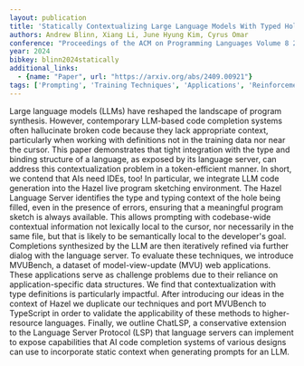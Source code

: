 ```yaml
---
layout: publication
title: 'Statically Contextualizing Large Language Models With Typed Holes'
authors: Andrew Blinn, Xiang Li, June Hyung Kim, Cyrus Omar
conference: "Proceedings of the ACM on Programming Languages Volume 8 2024; Issue OOPSLA2 Article No. 288 Pages 468 - 498"
year: 2024
bibkey: blinn2024statically
additional_links:
  - {name: "Paper", url: "https://arxiv.org/abs/2409.00921"}
tags: ['Prompting', 'Training Techniques', 'Applications', 'Reinforcement Learning']
---
```

Large language models (LLMs) have reshaped the landscape of program
synthesis. However, contemporary LLM-based code completion systems often
hallucinate broken code because they lack appropriate context, particularly
when working with definitions not in the training data nor near the cursor.
This paper demonstrates that tight integration with the type and binding
structure of a language, as exposed by its language server, can address this
contextualization problem in a token-efficient manner. In short, we contend
that AIs need IDEs, too! In particular, we integrate LLM code generation into
the Hazel live program sketching environment. The Hazel Language Server
identifies the type and typing context of the hole being filled, even in the
presence of errors, ensuring that a meaningful program sketch is always
available. This allows prompting with codebase-wide contextual information not
lexically local to the cursor, nor necessarily in the same file, but that is
likely to be semantically local to the developer's goal. Completions
synthesized by the LLM are then iteratively refined via further dialog with the
language server. To evaluate these techniques, we introduce MVUBench, a dataset
of model-view-update (MVU) web applications. These applications serve as
challenge problems due to their reliance on application-specific data
structures. We find that contextualization with type definitions is
particularly impactful. After introducing our ideas in the context of Hazel we
duplicate our techniques and port MVUBench to TypeScript in order to validate
the applicability of these methods to higher-resource languages. Finally, we
outline ChatLSP, a conservative extension to the Language Server Protocol (LSP)
that language servers can implement to expose capabilities that AI code
completion systems of various designs can use to incorporate static context
when generating prompts for an LLM.
